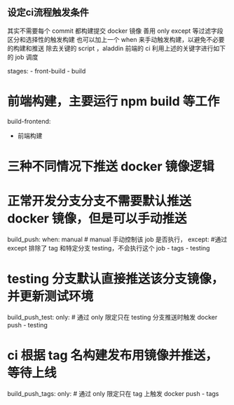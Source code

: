 ## 设定ci流程触发条件

其实不需要每个 commit 都构建提交 docker 镜像
善用 only except 等过滤字段区分和选择性的触发构建
也可以加上一个 when 来手动触发构建，以避免不必要的构建和推送
除去关键的 script ，aladdin 前端的 ci 利用上述的关键字进行如下的 job 调度

stages:
    - front-build
    - build


# 前端构建，主要运行 npm build 等工作
build-frontend:
  - 前端构建

# 三种不同情况下推送 docker 镜像逻辑

# 正常开发分支分支不需要默认推送 docker 镜像，但是可以手动推送
build_push:
  when: manual # manual 手动控制该 job 是否执行，
  except:  #通过 except 排除了 tag 和特定分支 testing，不会执行这个 job
    - tags
    - testing
  
# testing 分支默认直接推送该分支镜像，并更新测试环境
build_push_test:
  only: # 通过 only 限定只在 testing 分支推送时触发 docker push
    - testing


# ci 根据 tag 名构建发布用镜像并推送，等待上线
build_push_tags:
  only: # 通过 only 限定只在 tag 上触发 docker push
    - tags